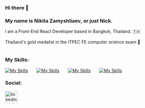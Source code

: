 <h3>
Hi there 👋
</h3>
<h3>
My name is Nikita Zamyshliaev, or just Nick.
</h3>

I am a Front-End React Developer based in Bangkok, Thailand. 🇹🇭
<br></br>
Thailand's gold medalist in the ITPEC FE computer science exam 🏅
<br></br>

<h3>
My Skills:
</h3>

[![My Skills](https://skillicons.dev/icons?i=react,js)](https://skillicons.dev) &nbsp;&nbsp;&nbsp;&nbsp;&nbsp; [![My Skills](https://skillicons.dev/icons?i=html,css)](https://skillicons.dev) &nbsp;&nbsp;&nbsp;&nbsp;&nbsp; [![My Skills](https://skillicons.dev/icons?i=scss)](https://skillicons.dev) &nbsp;&nbsp;&nbsp;&nbsp;&nbsp; [![My Skills](https://skillicons.dev/icons?i=figma)](https://skillicons.dev)

<h3>
Social:
</h3>

<div id="social">
<a href="https://www.linkedin.com/in/onigiriking/">
  <img src="https://play-lh.googleusercontent.com/kMofEFLjobZy_bCuaiDogzBcUT-dz3BBbOrIEjJ-hqOabjK8ieuevGe6wlTD15QzOqw" alt="linkedin"style="width: 40px;"/>
</a>
</div>

